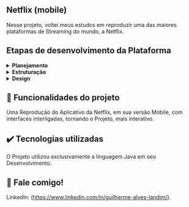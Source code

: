 ## Netflix (mobile)

Nesse projeto, voltei meus estudos em reproduzir uma das maiores plataformas de Streaming do mundo, a Netflix.

## Etapas de desenvolvimento da Plataforma

<details>
 <summary><b>Planejamento</b></summary>
   Inicialmente, meu foco foi em reproduzir o App em sua versão Mobile, ainda sem integração com Banco de Dados.
</details>

<details>
  <summary><b>Estruturação</b></summary>
    A estruturação da Plataforma foi desenvolvida através do Android Studio, com as páginas XML e o código e classes desenvolvidas exclusivamente no App. Também me dediquei em fazer a integração das páginas, e tornar o App em um ambiente interativo.   
</details>

<details>
  <summary><b>Design</b></summary>
    Após a estruturação do código java, finalizei a Interface XML, posicionando Botões, Textos e Caixas de entrada com Infer Constrainsts.
</details>

## 🔨 Funcionalidades do projeto

Uma Reprodução do Aplicativo da Netflix, em sua versão Mobile, com interfaces interligadas, tornando o Projeto, mais interativo.

## ✔️ Tecnologias utilizadas

O Projeto utilizou exclusivamente a linguagem Java em seu Desenvolvimento.

## 💭 Fale comigo!

LinkedIn: (https://www.linkedin.com/in/guilherme-alves-landim/).
